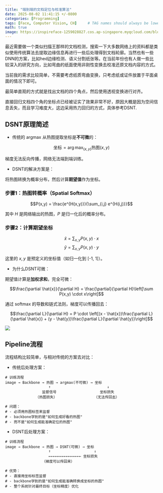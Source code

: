 ```yaml
---
title: "端到端的文档定位与校准算法"
date: 2025-08-02 11:41:15 +/-0800
categories: [Programming]
tags: [Face, Computer Vision, CH]     # TAG names should always be lowercase
math: true
image: https://inspireface-1259028827.cos.ap-singapore.myqcloud.com/blogs_box/doc_loc.png
---
```


最近需要做一个类似扫描王那样的文档检测，搜索一下大多数网络上的资料都是类似使用传统算法去提取边缘信息再进行一些后处理得到文档轮廓。当然也有一些DNN的方案，比如hed边缘检测、语义分割纸张等。在当前年份也有人做一些比较深入的研究方向，比如弯曲的纸面使用非刚性变换去校准还原文档内容的方式。

当前我的需求比较简单，不需要考虑纸质弯曲变换，只考虑纸或证件放置于平面桌面的情况下即可。

最简单直观的方式就是找出文档的四个角点，然后使用透视变换进行对齐。

直接回归文档四个角的坐标点已经被证实了效果非常不好，原因大概是因为空间信息丢失，而且学习难度大，这边采用热力回归的方式，具体参考DSNT.

## DSNT原理简述

- 传统的 argmax 从热图提取坐标是**不可微**的：

$$\text{坐标} = \arg\max_{(x,y)} \text{热图}(x,y)$$

梯度无法反向传播，网络无法端到端训练。

- DSNT的解决方案是：

将热图转换为概率分布，然后计算**期望值**作为坐标。

### 步骤1：热图转概率（Spatial Softmax）

$$P(x,y) = \frac{e^{H(x,y)}}{\sum_{i,j} e^{H(i,j)}}$$

其中 $H$ 是网络输出的热图，$P$ 是归一化后的概率分布。

### 步骤2：计算期望坐标

$$\hat{x} = \sum_{x,y} P(x,y) \cdot x$$
$$\hat{y} = \sum_{x,y} P(x,y) \cdot y$$

这里的 $x, y$ 是预定义的坐标值（如归一化到 [-1, 1]）。

- 为什么DSNT可微：

期望值计算是**加权求和**，完全可微：

$$\frac{\partial \hat{x}}{\partial H} = \frac{\partial}{\partial H}\left[\sum P(x,y) \cdot x\right]$$

通过 softmax 的导数和链式法则，梯度可以传播回去：

$$\frac{\partial L}{\partial H} = P \cdot \left[(x - \hat{x})\frac{\partial L}{\partial \hat{x}} + (y - \hat{y})\frac{\partial L}{\partial \hat{y}}\right]$$

![](https://inspireface-1259028827.cos.ap-singapore.myqcloud.com/blogs_box/wechat_2025-08-07_095141_143.png)

## Pipeline流程

流程结构比较简单，与相对传统的方案去对比：

- 传统后处理方案：

```
# 训练流程
image → Backbone → 热图 → argmax(不可微) → 坐标
                    ↑                          ↓
                 监督信号                    坐标损失
              （热图损失）                 （无法传回去）

# 问题：
# - 必须用热图标签来监督
# - backbone学到的是"如何生成好看的热图"
# - 而不是"如何生成能准确定位的热图"
```

- DSNT后处理方案：

```
# 训练流程  
image → Backbone → 热图 → DSNT(可微) → 坐标
                    ↑                    ↓
                    ←←←←←←←←←←←←←←← 坐标损失
                 （梯度可以传回来）

# 优势：
# - 直接用坐标标签监督
# - backbone学到的是"如何生成能准确转换成坐标的热图"
# - 整个系统针对最终目标（坐标精度）优化
```

